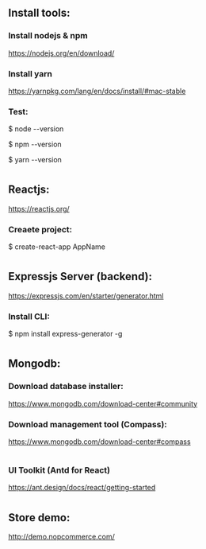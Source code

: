 ## Install tools:
### Install nodejs & npm
https://nodejs.org/en/download/
### Install yarn
https://yarnpkg.com/lang/en/docs/install/#mac-stable
### Test:
$ node --version

$ npm --version

$ yarn --version
#
## Reactjs:
https://reactjs.org/
### Creaete project:
$ create-react-app AppName
#
## Expressjs Server (backend):
https://expressjs.com/en/starter/generator.html
### Install CLI:
$ npm install express-generator -g

#
## Mongodb:
### Download database installer: 
https://www.mongodb.com/download-center#community
### Download management tool (Compass):
https://www.mongodb.com/download-center#compass
#
### UI Toolkit (Antd for React)
https://ant.design/docs/react/getting-started
#
## Store demo:
http://demo.nopcommerce.com/